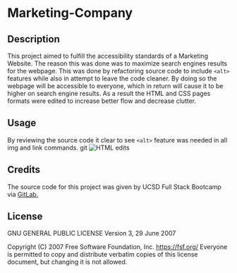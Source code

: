 # Marketing-Company

## Description 
This project aimed to fulfill the accessibility standards of a Marketing Website. The reason this was done was to maximize search engines results for the webpage. This was done by refactoring source code to include `<alt>` features while also in attempt to leave the code cleaner. By doing so the webpage will be accessible to everyone, which in return will cause it to be higher on search engine results. As a result the HTML and CSS pages formats were edited to increase better flow and decrease clutter. 

## Usage 
By reviewing the source code it clear to see `<alt>` feature was needed in all img and link commands. 
 git 
 ![HTML edits](Marketing-Company/screenshot.png)

 ## Credits
 The source code for this project was given by UCSD Full Stack Bootcamp via
[GitLab.](https://ucsd.bootcampcontent.com/UCSD-Coding-Bootcamp/ucsd-sd-fsf-ft-09-2021-u-c/-/blob/main/01-HTML-Git-CSS/02-Homework/README.md)

## License 
GNU GENERAL PUBLIC LICENSE
                       Version 3, 29 June 2007

 Copyright (C) 2007 Free Software Foundation, Inc. <https://fsf.org/>
 Everyone is permitted to copy and distribute verbatim copies
 of this license document, but changing it is not allowed.